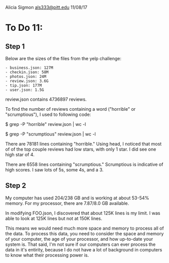 Alicia Sigmon
als333@pitt.edu
11/08/17

# To Do 11:

## Step 1

Below are the sizes of the files from the yelp challenge:

    - business.json: 127M
    - checkin.json: 58M
    - photos.json: 24M
    - review.json: 3.6G
    - tip.json: 177M
    - user.json: 1.5G

review.json contains 4736897 reviews.


To find the number of reviews containing a word ("horrible" or "scrumptious"), I used to following code:

$ grep -P "horrible" review.json | wc -l

$ grep -P "scrumptious" review.json | wc -l


There are 78181 lines containing "horrible." Using head, I noticed that most of of the top couple reviews had low stars, with only 1 star. I did see one high star of 4.


There are 6558 lines containing "scrumptious." Scrumptious is indicative of high scores. I saw lots of 5s, some 4s, and a 3.


## Step 2

My computer has used 204/238 GB and is working at about 53-54% memory. For my processor, there are 7.87/8.0 GB available.


In modifying FOO.json, I discovered that about 125K lines is my limit. I was able to look at 125K lines but not at 150K lines.


This means we would need much more space and memory to process all of the data. To process this data, you need to consider the space and memory of your computer, the age of your processor, and how up-to-date your system is. That said, I'm not sure if our computers can ever process the data in it's entirity, because I do not have a lot of background in computers to know what their processing power is.